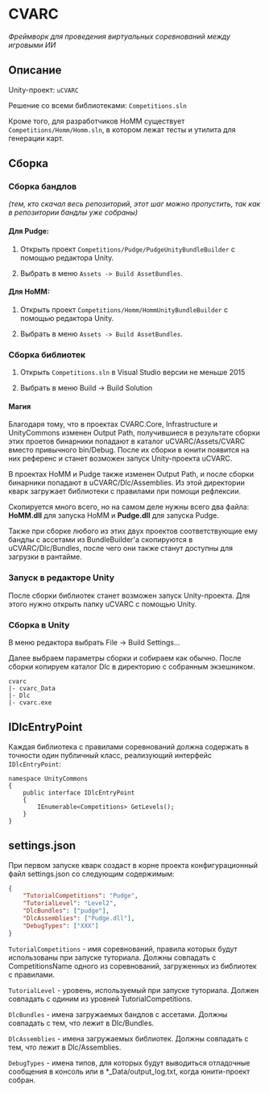 # CVARC

*Фреймворк для проведения виртуальных соревнований между игровыми ИИ*


## Описание

Unity-проект: `uCVARC`

Решение со всеми библиотеками: `Competitions.sln`

Кроме того, для разработчиков HoMM существует `Competitions/Homm/Homm.sln`, 
в котором лежат тесты и утилита для генерации карт.


## Сборка


### Сборка бандлов
*(тем, кто скачал весь репозиторий, этот шаг можно пропустить, так как в репозитории бандлы уже собраны)*

#### Для Pudge:

1. Открыть проект `Competitions/Pudge/PudgeUnityBundleBuilder` с помощью редактора Unity.

2. Выбрать в меню `Assets -> Build AssetBundles`.

#### Для HoMM:

1. Открыть проект `Competitions/Homm/HommUnityBundleBuilder` с помощью редактора Unity.

2. Выбрать в меню `Assets -> Build AssetBundles`.


### Сборка библиотек

1. Открыть `Competitions.sln` в Visual Studio версии не меньше 2015

2. Выбрать в меню Build -> Build Solution


#### Магия

Благодаря тому, что в проектах CVARC.Core, Infrastructure и UnityCommons изменен Output Path, 
получившиеся в результате сборки этих проетов бинарники попадают в каталог uCVARC/Assets/CVARC вместо 
привычного bin/Debug.
После их сборки в юнити появится на них референс и станет возможен запуск Unity-проекта uCVARC.

В проектах HoMM и Pudge также изменен Output Path, и после сборки бинарники попадают в uCVARC/Dlc/Assemblies. 
Из этой директории кварк загружает библиотеки с правилами при помощи рефлексии.

Скопируется много всего, но на самом деле нужны всего два файла: **HoMM.dll** для запуска HoMM и **Pudge.dll** для запуска Pudge.

Также при сборке любого из этих двух проектов соответствующие ему бандлы с ассетами из BundleBuilder'а скопируются 
в uCVARC/Dlc/Bundles, после чего они также станут доступны для загрузки в рантайме.


### Запуск в редакторе Unity

После сборки библиотек станет возможен запуск Unity-проекта. Для этого нужно открыть папку uCVARC с помощью Unity.


### Сборка в Unity

В меню редактора выбрать File -> Build Settings...

Далее выбраем параметры сборки и собираем как обычно.
После сборки копируем каталог Dlc в директорию с собранным экзешником.

```
cvarc
|- cvarc_Data
|- Dlc
|- cvarc.exe
```


## IDlcEntryPoint


Каждая библиотека с правилами соревнований должна содержать в точности один публичный класс, реализующий интерфейс `IDlcEntryPoint`:

```CSharp
namespace UnityCommons
{
    public interface IDlcEntryPoint
    {
        IEnumerable<Competitions> GetLevels();
    }
}
```


## settings.json


При первом запуске кварк создаст в корне проекта конфигурационный файл settings.json со следующим содержимым:

```json
{
    "TutorialCompetitions": "Pudge",
    "TutorialLevel": "Level2",
    "DlcBundles": ["pudge"],
    "DlcAssemblies": ["Pudge.dll"],
    "DebugTypes": ["XXX"]
}
```

`TutorialCompetitions` - имя соревнований, правила которых будут использованы при запуске туториала. 
Должны совпадать с CompetitionsName одного из соревнований, загруженных из библиотек с правилами.

`TutorialLevel` - уровень, используемый при запуске туториала. 
Должен совпадать с одиним из уровней TutorialCompetitions.

`DlcBundles` - имена загружаемых бандлов с ассетами. 
Должны совпадать с тем, что лежит в Dlc/Bundles.

`DlcAssemblies` - имена загружаемых библиотек. 
Должны совпадать с тем, что лежит в Dlc/Assemblies.

`DebugTypes` - имена типов, для которых будут выводиться отладочные сообщения в консоль 
или в *_Data/output_log.txt, когда юнити-проект собран.
